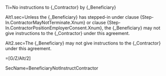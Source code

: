 Ti=No instructions to {_Contractor} by {_Beneficiary}

Alt1.sec=Unless the {_Beneficiary} has stepped-in under clause {Step-In.ContractorMayNotTerminate.Xnum} or clause {Step-In.ContractorPositionEmployerConsent.Xnum}, the {_Beneficiary} may not give instructions to the {_Contractor} under this agreement.

Alt2.sec=The {_Beneficiary} may not give instructions to the {_Contractor} under this agreement.

=[G/Z/Alt/2]

SecName=BeneficiaryNotInstructContractor

